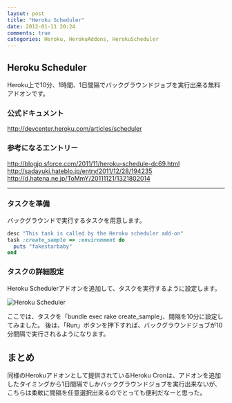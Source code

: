 ```yaml
---
layout: post
title: "Heroku Scheduler"
date: 2012-01-11 20:24
comments: true
categories: Heroku, HerokuAddons, HerokuScheduler
---
```


## Heroku Scheduler

Heroku上で10分、1時間、1日間隔でバックグラウンドジョブを実行出来る無料アドオンです。

<!-- more -->

### 公式ドキュメント

http://devcenter.heroku.com/articles/scheduler

### 参考になるエントリー

http://blogjp.sforce.com/2011/11/heroku-schedule-dc69.html
http://sadayuki.hateblo.jp/entry/2011/12/28/194235
http://d.hatena.ne.jp/ToMmY/20111121/1321802014

***

### タスクを準備

バックグラウンドで実行するタスクを用意します。

```ruby lib/tasks/scheduler.rake
desc "This task is called by the Heroku scheduler add-on"
task :create_sample => :environment do
  puts "fakestarbaby"
end
```

### タスクの詳細設定

Heroku Schedulerアドオンを追加して、タスクを実行するように設定します。

![Heroku Scheduler](http://f.cl.ly/items/3w1z2k0o2P3M1M1T3k44/heroku_scheduler.jpg "Heroku Scheduler")

ここでは、タスクを「bundle exec rake create_sample」、間隔を10分に設定してみました。
後は、「Run」ボタンを押下すれば、バックグラウンドジョブが10分間隔で実行されるようになります。

## まとめ

同様のHerokuアドオンとして提供されているHeroku Cronは、アドオンを追加したタイミングから1日間隔でしかバックグラウンドジョブを実行出来ないが、こちらは柔軟に間隔を任意選択出来るのでとっても便利だなーと思った。